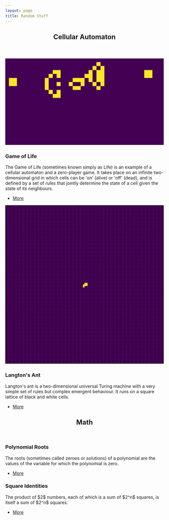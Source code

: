 ```yaml
---
layout: page
title: Random Stuff
---
```

<!-- Section -->
<section>
    <header class="major">
        <h2>Cellular Automaton</h2>
    </header>
    <div class="posts">
        <article>
            <a href="Game of Life" class="image"><img src="https://raw.githubusercontent.com/paramrathour/Scientific-Computing/main/Cellular%20Automaton/Game%20of%20Life/GIFs/Gosper Glider Gun.gif" alt="Gosper Glider Gun" /></a>
            <h3>Game of Life</h3>
            <p>The Game of Life (sometimes known simply as Life) is an example of a cellular automaton and a zero-player game. It takes place on an infinite two-dimensional grid in which cells can be 'on' (alive) or 'off' (dead), and is defined by a set of rules that jointly determine the state of a cell given the state of its neighbours.</p>
            <ul class="actions">
                <li><a href="Game of Life" class="button">More</a></li>
            </ul>
        </article>
        <article>
            <a href="Langton's Ant" class="image"><img src="https://raw.githubusercontent.com/paramrathour/Scientific-Computing/main/Cellular%20Automaton/Langton's%20Ant/Langton's%20Ant.gif" alt="Langton's Ant" /></a>
            <h3>Langton's Ant</h3>
            <p>Langton's ant is a two-dimensional universal Turing machine with a very simple set of rules but complex emergent behaviour. It runs on a square lattice of black and white cells.</p>
            <ul class="actions">
                <li><a href="Langton's Ant" class="button">More</a></li>
            </ul>
        </article>
    </div>
</section>
<section>
    <header class="major">
        <h2>Math</h2>
    </header>
    <div class="posts">
        <article>
            <h3>Polynomial Roots</h3>
            <p>The roots (sometimes called zeroes or solutions) of a polynomial are the values of the variable for which the polynomial is zero.</p>
            <ul class="actions">
                <li><a href="Polynomial Roots" class="button">More</a></li>
            </ul>
        </article>
        <article>
            <h3>Square Identities</h3>
            <p>The product of $2$ numbers, each of which is a sum of $2^n$ squares, is itself a sum of $2^n$ squares.</p>
            <ul class="actions">
                <li><a href="Square Identities" class="button">More</a></li>
            </ul>
        </article>
    </div>
</section>